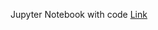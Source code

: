 Jupyter Notebook with code [Link](https://nbviewer.jupyter.org/github/Catmint1215/BigData-final-project-GoogleAppStore/blob/master/How%20to%20make%20and%20promote%20Apps%20sucessfully/Report/google%20app%20final.ipynb)
